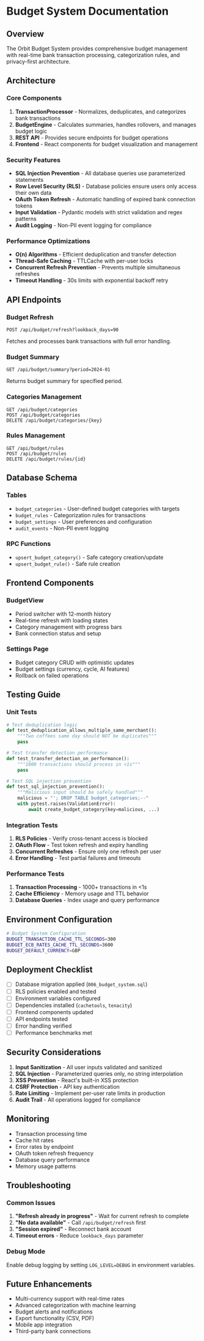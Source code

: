 # Budget System Documentation

## Overview

The Orbit Budget System provides comprehensive budget management with real-time bank transaction processing, categorization rules, and privacy-first architecture.

## Architecture

### Core Components

1. **TransactionProcessor** - Normalizes, deduplicates, and categorizes bank transactions
2. **BudgetEngine** - Calculates summaries, handles rollovers, and manages budget logic
3. **REST API** - Provides secure endpoints for budget operations
4. **Frontend** - React components for budget visualization and management

### Security Features

- **SQL Injection Prevention** - All database queries use parameterized statements
- **Row Level Security (RLS)** - Database policies ensure users only access their own data
- **OAuth Token Refresh** - Automatic handling of expired bank connection tokens
- **Input Validation** - Pydantic models with strict validation and regex patterns
- **Audit Logging** - Non-PII event logging for compliance

### Performance Optimizations

- **O(n) Algorithms** - Efficient deduplication and transfer detection
- **Thread-Safe Caching** - TTLCache with per-user locks
- **Concurrent Refresh Prevention** - Prevents multiple simultaneous refreshes
- **Timeout Handling** - 30s limits with exponential backoff retry

## API Endpoints

### Budget Refresh
```
POST /api/budget/refresh?lookback_days=90
```
Fetches and processes bank transactions with full error handling.

### Budget Summary
```
GET /api/budget/summary?period=2024-01
```
Returns budget summary for specified period.

### Categories Management
```
GET /api/budget/categories
POST /api/budget/categories
DELETE /api/budget/categories/{key}
```

### Rules Management
```
GET /api/budget/rules
POST /api/budget/rules
DELETE /api/budget/rules/{id}
```

## Database Schema

### Tables

- `budget_categories` - User-defined budget categories with targets
- `budget_rules` - Categorization rules for transactions
- `budget_settings` - User preferences and configuration
- `audit_events` - Non-PII event logging

### RPC Functions

- `upsert_budget_category()` - Safe category creation/update
- `upsert_budget_rule()` - Safe rule creation

## Frontend Components

### BudgetView
- Period switcher with 12-month history
- Real-time refresh with loading states
- Category management with progress bars
- Bank connection status and setup

### Settings Page
- Budget category CRUD with optimistic updates
- Budget settings (currency, cycle, AI features)
- Rollback on failed operations

## Testing Guide

### Unit Tests

```python
# Test deduplication logic
def test_deduplication_allows_multiple_same_merchant():
    """Two coffees same day should NOT be duplicates"""
    pass

# Test transfer detection performance
def test_transfer_detection_on_performance():
    """1000 transactions should process in <1s"""
    pass

# Test SQL injection prevention
def test_sql_injection_prevention():
    """Malicious input should be safely handled"""
    malicious = "'; DROP TABLE budget_categories;--"
    with pytest.raises(ValidationError):
        await create_budget_category(key=malicious, ...)
```

### Integration Tests

1. **RLS Policies** - Verify cross-tenant access is blocked
2. **OAuth Flow** - Test token refresh and expiry handling
3. **Concurrent Refreshes** - Ensure only one refresh per user
4. **Error Handling** - Test partial failures and timeouts

### Performance Tests

1. **Transaction Processing** - 1000+ transactions in <1s
2. **Cache Efficiency** - Memory usage and TTL behavior
3. **Database Queries** - Index usage and query performance

## Environment Configuration

```bash
# Budget System Configuration
BUDGET_TRANSACTION_CACHE_TTL_SECONDS=300
BUDGET_ECB_RATES_CACHE_TTL_SECONDS=3600
BUDGET_DEFAULT_CURRENCY=GBP
```

## Deployment Checklist

- [ ] Database migration applied (`006_budget_system.sql`)
- [ ] RLS policies enabled and tested
- [ ] Environment variables configured
- [ ] Dependencies installed (`cachetools`, `tenacity`)
- [ ] Frontend components updated
- [ ] API endpoints tested
- [ ] Error handling verified
- [ ] Performance benchmarks met

## Security Considerations

1. **Input Sanitization** - All user inputs validated and sanitized
2. **SQL Injection** - Parameterized queries only, no string interpolation
3. **XSS Prevention** - React's built-in XSS protection
4. **CSRF Protection** - API key authentication
5. **Rate Limiting** - Implement per-user rate limits in production
6. **Audit Trail** - All operations logged for compliance

## Monitoring

- Transaction processing time
- Cache hit rates
- Error rates by endpoint
- OAuth token refresh frequency
- Database query performance
- Memory usage patterns

## Troubleshooting

### Common Issues

1. **"Refresh already in progress"** - Wait for current refresh to complete
2. **"No data available"** - Call `/api/budget/refresh` first
3. **"Session expired"** - Reconnect bank account
4. **Timeout errors** - Reduce `lookback_days` parameter

### Debug Mode

Enable debug logging by setting `LOG_LEVEL=DEBUG` in environment variables.

## Future Enhancements

- Multi-currency support with real-time rates
- Advanced categorization with machine learning
- Budget alerts and notifications
- Export functionality (CSV, PDF)
- Mobile app integration
- Third-party bank connections

